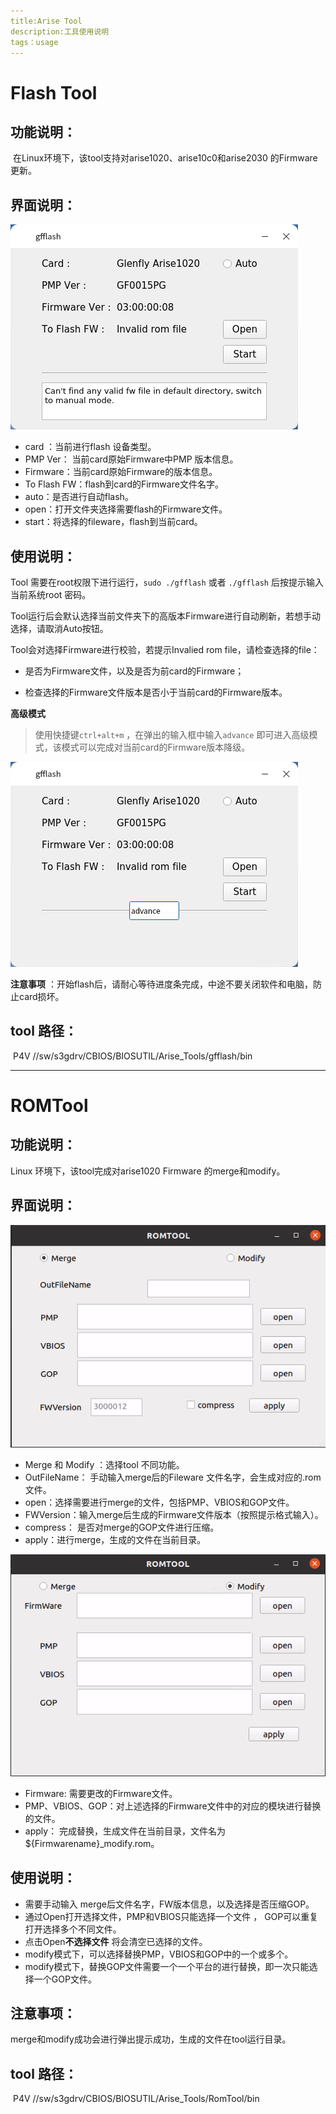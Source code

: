 ```yaml
---
title:Arise Tool
description:工具使用说明
tags：usage
---
```




# Flash Tool

## 功能说明：

​		在Linux环境下，该tool支持对arise1020、arise10c0和arise2030 的Firmware更新。

## 界面说明：

![flash](./image/flash.png)

* card ：当前进行flash 设备类型。
* PMP Ver： 当前card原始Firmware中PMP 版本信息。
* Firmware：当前card原始Firmware的版本信息。
* To Flash FW：flash到card的Firmware文件名字。
* auto：是否进行自动flash。
* open：打开文件夹选择需要flash的Firmware文件。
* start：将选择的fileware，flash到当前card。

## 使用说明：

Tool 需要在root权限下进行运行，`sudo ./gfflash` 或者 `./gfflash` 后按提示输入当前系统root 密码。

Tool运行后会默认选择当前文件夹下的高版本Firmware进行自动刷新，若想手动选择，请取消Auto按钮。

Tool会对选择Firmware进行校验，若提示Invalied rom file，请检查选择的file：

* 是否为Firmware文件，以及是否为前card的Firmware；

* 检查选择的Firmware文件版本是否小于当前card的Firmware版本。

**高级模式**

>   使用快捷键`ctrl+alt+m` ，在弹出的输入框中输入`advance` 即可进入高级模式，该模式可以完成对当前card的Firmware版本降级。

![advance](./image/advance.png)

**注意事项** ：开始flash后，请耐心等待进度条完成，中途不要关闭软件和电脑，防止card损坏。

## tool 路径：

​       P4V       //sw/s3gdrv/CBIOS/BIOSUTIL/Arise_Tools/gfflash/bin



---

# ROMTool

## 功能说明：

Linux 环境下，该tool完成对arise1020 Firmware 的merge和modify。

## 界面说明：

![rom](./image/merge.png)

* Merge 和 Modify ：选择tool 不同功能。
* OutFileName： 手动输入merge后的Fileware 文件名字，会生成对应的.rom文件。
* open：选择需要进行merge的文件，包括PMP、VBIOS和GOP文件。
* FWVersion：输入merge后生成的Firmware文件版本（按照提示格式输入）。
* compress： 是否对merge的GOP文件进行压缩。
* apply：进行merge，生成的文件在当前目录。

![modify](./image/modify.png)

* Firmware: 需要更改的Firmware文件。
* PMP、VBIOS、GOP：对上述选择的Firmware文件中的对应的模块进行替换的文件。
* apply： 完成替换，生成文件在当前目录，文件名为${Firmwarename}_modify.rom。

## 使用说明：

* 需要手动输入 merge后文件名字，FW版本信息，以及选择是否压缩GOP。
* 通过Open打开选择文件，PMP和VBIOS只能选择一个文件 ， GOP可以重复打开选择多个不同文件。
* 点击Open**不选择文件** 将会清空已选择的文件。
* modify模式下，可以选择替换PMP，VBIOS和GOP中的一个或多个。
* modify模式下，替换GOP文件需要一个一个平台的进行替换，即一次只能选择一个GOP文件。

## 注意事项：

merge和modify成功会进行弹出提示成功，生成的文件在tool运行目录。

## tool 路径：

​       P4V       //sw/s3gdrv/CBIOS/BIOSUTIL/Arise_Tools/RomTool/bin